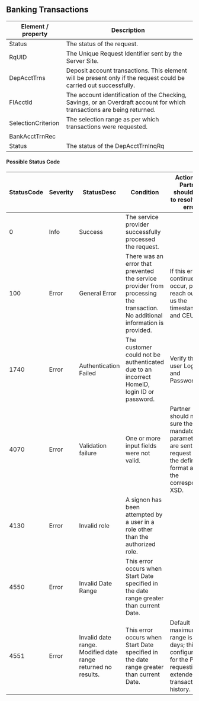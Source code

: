 ## Banking Transactions

| Element / property | Description |
| --- | --- |
| Status | The status of the request. |
| RqUID | The Unique Request Identifier sent by the Server Site. |
| DepAcctTrns | Deposit account transactions. This element will be present only if the request could be carried out successfully. |
| FIAcctId | The account identification of the Checking, Savings, or an Overdraft account for which transactions are being returned. |
| SelectionCriterion | The selection range as per which transactions were requested. |
| BankAcctTrnRec | | 
| Status | The status of the DepAcctTrnInqRq |


#### Possible Status Code

| StatusCode | Severity | StatusDesc | Condition | Action API Partner should take to resolve the error |
| --- | --- | --- | --- | --- |
| 0 | Info | Success | The service provider successfully processed the request. | | 
| 100 | Error | General Error | There was an error that prevented the service provider from processing the transaction. No additional information is provided. | If this error continues to occur, please reach out to us the timestamp and CEUserId. |
| 1740 | Error | Authentication Failed | The customer could not be authenticated due to an incorrect HomeID, login ID or password. | Verify the user Login ID and Password. |
| 4070 | Error | Validation failure | One or more input fields were not valid. | Partner should make sure the mandatory parameters are sent in the request and in the defined format as in the corresponding XSD. |
| 4130 | Error | Invalid role | A signon has been attempted by a user in a role other than the authorized role. | |
| 4550 | Error | Invalid Date Range | This error occurs when Start Date specified in the date range greater than current Date. | |
| 4551 | Error | Invalid date range. Modified date range returned no results. | This error occurs when Start Date specified in the date range greater than current Date. | Default maximum range is 90 days; this is configurable for the Partner requesting extended transaction history. |
